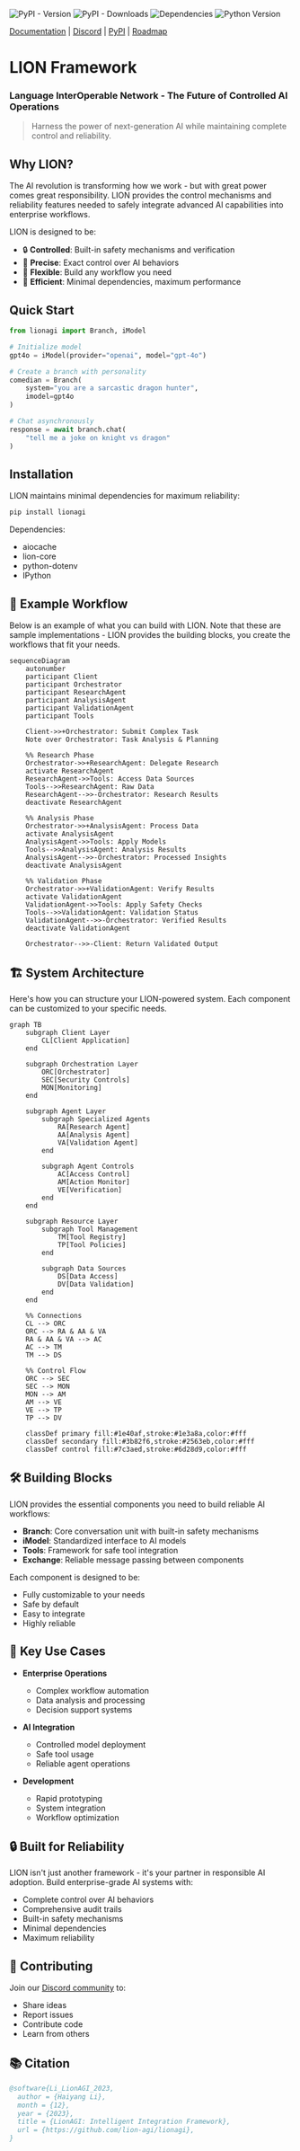 ![PyPI - Version](https://img.shields.io/pypi/v/lionagi?labelColor=233476aa&color=231fc935) 
![PyPI - Downloads](https://img.shields.io/pypi/dm/lionagi?color=blue)
![Dependencies](https://img.shields.io/badge/dependencies-4-brightgreen)
![Python Version](https://img.shields.io/badge/python-3.10%2B-blue)

[Documentation](https://ocean-lion.com/Welcome) | [Discord](https://discord.gg/aqSJ2v46vu) | [PyPI](https://pypi.org/project/lionagi/) | [Roadmap](https://trello.com/b/3seomsrI/lionagi)

# LION Framework
### Language InterOperable Network - The Future of Controlled AI Operations

> Harness the power of next-generation AI while maintaining complete control and reliability.

## Why LION?

The AI revolution is transforming how we work - but with great power comes great responsibility. LION provides the control mechanisms and reliability features needed to safely integrate advanced AI capabilities into enterprise workflows.

LION is designed to be:
- 🔒 **Controlled**: Built-in safety mechanisms and verification
- 🎯 **Precise**: Exact control over AI behaviors
- 🔧 **Flexible**: Build any workflow you need
- 🚀 **Efficient**: Minimal dependencies, maximum performance

## Quick Start

```python
from lionagi import Branch, iModel

# Initialize model
gpt4o = iModel(provider="openai", model="gpt-4o")

# Create a branch with personality
comedian = Branch(
    system="you are a sarcastic dragon hunter",
    imodel=gpt4o
)

# Chat asynchronously
response = await branch.chat(
    "tell me a joke on knight vs dragon"
)
```

## Installation

LION maintains minimal dependencies for maximum reliability:

```bash
pip install lionagi
```

Dependencies:
- aiocache
- lion-core
- python-dotenv
- IPython

## 🌟 Example Workflow

Below is an example of what you can build with LION. Note that these are sample implementations - LION provides the building blocks, you create the workflows that fit your needs.

```mermaid
sequenceDiagram
    autonumber
    participant Client
    participant Orchestrator
    participant ResearchAgent
    participant AnalysisAgent
    participant ValidationAgent
    participant Tools

    Client->>+Orchestrator: Submit Complex Task
    Note over Orchestrator: Task Analysis & Planning

    %% Research Phase
    Orchestrator->>+ResearchAgent: Delegate Research
    activate ResearchAgent
    ResearchAgent->>Tools: Access Data Sources
    Tools-->>ResearchAgent: Raw Data
    ResearchAgent-->>-Orchestrator: Research Results
    deactivate ResearchAgent

    %% Analysis Phase
    Orchestrator->>+AnalysisAgent: Process Data
    activate AnalysisAgent
    AnalysisAgent->>Tools: Apply Models
    Tools-->>AnalysisAgent: Analysis Results
    AnalysisAgent-->>-Orchestrator: Processed Insights
    deactivate AnalysisAgent

    %% Validation Phase
    Orchestrator->>+ValidationAgent: Verify Results
    activate ValidationAgent
    ValidationAgent->>Tools: Apply Safety Checks
    Tools-->>ValidationAgent: Validation Status
    ValidationAgent-->>-Orchestrator: Verified Results
    deactivate ValidationAgent

    Orchestrator-->>-Client: Return Validated Output
```

## 🏗️ System Architecture

Here's how you can structure your LION-powered system. Each component can be customized to your specific needs.

```mermaid
graph TB
    subgraph Client Layer
        CL[Client Application]
    end

    subgraph Orchestration Layer
        ORC[Orchestrator]
        SEC[Security Controls]
        MON[Monitoring]
    end

    subgraph Agent Layer
        subgraph Specialized Agents
            RA[Research Agent]
            AA[Analysis Agent]
            VA[Validation Agent]
        end
        
        subgraph Agent Controls
            AC[Access Control]
            AM[Action Monitor]
            VE[Verification]
        end
    end

    subgraph Resource Layer
        subgraph Tool Management
            TM[Tool Registry]
            TP[Tool Policies]
        end
        
        subgraph Data Sources
            DS[Data Access]
            DV[Data Validation]
        end
    end

    %% Connections
    CL --> ORC
    ORC --> RA & AA & VA
    RA & AA & VA --> AC
    AC --> TM
    TM --> DS
    
    %% Control Flow
    ORC --> SEC
    SEC --> MON
    MON --> AM
    AM --> VE
    VE --> TP
    TP --> DV

    classDef primary fill:#1e40af,stroke:#1e3a8a,color:#fff
    classDef secondary fill:#3b82f6,stroke:#2563eb,color:#fff
    classDef control fill:#7c3aed,stroke:#6d28d9,color:#fff
```

## 🛠️ Building Blocks

LION provides the essential components you need to build reliable AI workflows:

- **Branch**: Core conversation unit with built-in safety mechanisms
- **iModel**: Standardized interface to AI models
- **Tools**: Framework for safe tool integration
- **Exchange**: Reliable message passing between components

Each component is designed to be:
- Fully customizable to your needs
- Safe by default
- Easy to integrate
- Highly reliable

## 🎯 Key Use Cases

- **Enterprise Operations**
  - Complex workflow automation
  - Data analysis and processing
  - Decision support systems

- **AI Integration**
  - Controlled model deployment
  - Safe tool usage
  - Reliable agent operations

- **Development**
  - Rapid prototyping
  - System integration
  - Workflow optimization

## 🔒 Built for Reliability

LION isn't just another framework - it's your partner in responsible AI adoption. Build enterprise-grade AI systems with:

- Complete control over AI behaviors
- Comprehensive audit trails
- Built-in safety mechanisms
- Minimal dependencies
- Maximum reliability

## 🤝 Contributing

Join our [Discord community](https://discord.gg/aqSJ2v46vu) to:
- Share ideas
- Report issues
- Contribute code
- Learn from others

## 📚 Citation

```bibtex
@software{Li_LionAGI_2023,
  author = {Haiyang Li},
  month = {12},
  year = {2023},
  title = {LionAGI: Intelligent Integration Framework},
  url = {https://github.com/lion-agi/lionagi},
}
```

